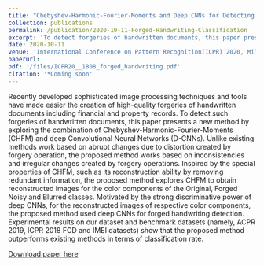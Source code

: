 ```yaml
---
title: "Chebyshev-Harmonic-Fourier-Moments and Deep CNNs for Detecting Forged Handwriting"
collection: publications
permalink: /publication/2020-10-11-Forged-Handwriting-Classification
excerpt: 'To detect forgeries of handwritten documents, this paper presents a new method by exploring the combination of Chebyshev-Harmonic-Fourier-Moments (CHFM) and deep Convolutional Neural Networks (D-CNNs).'
date: 2020-10-11
venue: 'International Conference on Pattern Recognition(ICPR) 2020, Milano, Italy'
paperurl: 
pdf: '/files/ICPR20__1808_forged_handwriting.pdf'
citation: '*Coming soon'
---
```


Recently developed sophisticated image processing techniques and tools have made easier the creation of high-quality forgeries of handwritten documents including financial and property records. To detect such forgeries of handwritten documents, this paper presents a new method by exploring the combination of Chebyshev-Harmonic-Fourier-Moments (CHFM) and deep Convolutional Neural Networks (D-CNNs). Unlike existing methods work based on abrupt changes due to distortion created by forgery operation, the proposed method works based on inconsistencies and irregular changes created by forgery operations. Inspired by the special properties of CHFM, such as its reconstruction ability by removing redundant information, the proposed method explores CHFM to obtain reconstructed images for the color components of the Original, Forged Noisy and Blurred classes. Motivated by the strong discriminative power of deep CNNs, for the reconstructed images of respective color components, the proposed method used deep CNNs for forged handwriting detection. Experimental results on our dataset and benchmark datasets (namely, ACPR 2019, ICPR 2018 FCD and IMEI datasets) show that the proposed method outperforms existing methods in terms of classification rate.

[Download paper here](/files/ICPR20__1808_forged_handwriting.pdf)
